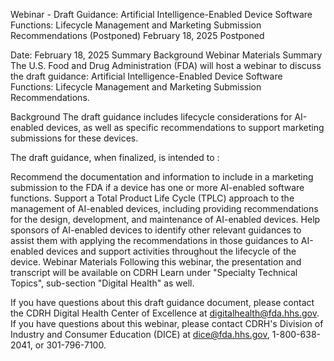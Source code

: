 Webinar - Draft Guidance: Artificial Intelligence-Enabled Device Software Functions: Lifecycle Management and Marketing Submission Recommendations (Postponed)
February 18, 2025
Postponed

 
Date:
February 18, 2025
Summary
Background
Webinar Materials
Summary
The U.S. Food and Drug Administration (FDA) will host a webinar to discuss the draft guidance: Artificial Intelligence-Enabled Device Software Functions: Lifecycle Management and Marketing Submission Recommendations.

Background
The draft guidance includes lifecycle considerations for AI-enabled devices, as well as specific recommendations to support marketing submissions for these devices.

The draft guidance, when finalized, is intended to :

Recommend the documentation and information to include in a marketing submission to the FDA if a device has one or more AI-enabled software functions.
Support a Total Product Life Cycle (TPLC) approach to the management of AI-enabled devices, including providing recommendations for the design, development, and maintenance of AI-enabled devices.
Help sponsors of AI-enabled devices to identify other relevant guidances to assist them with applying the recommendations in those guidances to AI-enabled devices and support activities throughout the lifecycle of the device.
Webinar Materials
Following this webinar, the presentation and transcript will be available on CDRH Learn under "Specialty Technical Topics", sub-section "Digital Health" as well.

If you have questions about this draft guidance document, please contact the CDRH Digital Health Center of Excellence at digitalhealth@fda.hhs.gov. If you have questions about this webinar, please contact CDRH's Division of Industry and Consumer Education (DICE) at dice@fda.hhs.gov, 1-800-638-2041, or 301-796-7100.